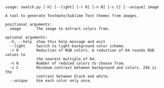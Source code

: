     usage: swatch.py [-h] [--light] [-r R] [-n N] [-c C] [--unique] image
    
    A tool to generate Textmate/Sublime Text themes from images.
    
    positional arguments:
      image       The image to extract colors from.
    
    optional arguments:
      -h, --help  show this help message and exit
      --light     Switch to light-background color scheme.
      -r R        Reduction of RGB colors. A reduction of 64 rounds RGB values to
    			  the nearest multiple of 64.
      -n N        Number of reduced colors to choose from.
      -c C        Minimum contrast between background and colors. 256 is the
    			  contrast between black and white.
      --unique    Use each color only once.